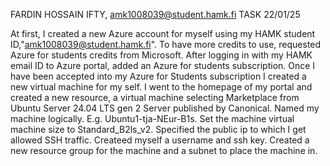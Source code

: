 FARDIN HOSSAIN IFTY, amk1008039@student.hamk.fi
TASK 
22/01/25

At first, I created a new Azure account for myself using my HAMK student ID,"amk1008039@student.hamk.fi". To have more credits to use, requested Azure for students credits from Microsoft. After logging in with my HAMK email ID to Azure portal, added an Azure for students subscription. Once I have been accepted into my Azure for Students subscription I created a new virtual machine for my self. I went to the homepage of my portal and created a new resource, a virtual machine selecting Marketplace from Ubuntu Server 24.04 LTS gen 2 Server published by Canonical. Named my machine logically. E.g. Ubuntu1-tja-NEur-B1s. Set the machine virtual machine size to Standard_B2ls_v2. Specified the public ip to which I get allowed SSH traffic. Createed
myself a username and ssh key. Created a new resource group for the machine and a subnet to place the machine in.
